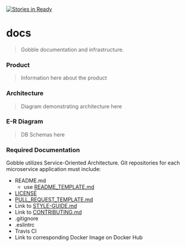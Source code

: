 [![Stories in Ready](https://badge.waffle.io/gobble43/docs.svg?label=ready&title=Ready)](http://waffle.io/gobble43/docs)

# docs
> Gobble documentation and infrastructure.

### Product
> Information here about the product

### Architecture
> Diagram demonstrating architecture here

### E-R Diagram
> DB Schemas here

### Required Documentation
Gobble utilizes Service-Oriented Architecture. Git repositories for each microservice application must include:
 - README.md
   - use [README_TEMPLATE.md](README_TEMPLATE.md)
 - [LICENSE](https://github.com/gobble43/docs/blob/master/LICENSE)
 - [PULL_REQUEST_TEMPLATE.md](https://github.com/gobble43/docs/blob/master/PULL_REQUEST_TEMPLATE)
 - Link to [STYLE-GUIDE.md](https://github.com/gobble43/docs/blob/master/STYLE-GUIDE.md)
 - Link to [CONTRIBUTING.md](https://github.com/gobble43/docs/blob/master/CONTRIBUTING.md)
 - .gitignore
 - .eslintrc
 - Travis CI
 - Link to corresponding Docker Image on Docker Hub
